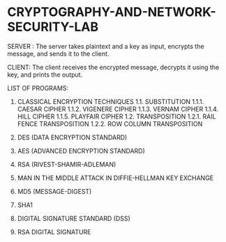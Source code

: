 # CRYPTOGRAPHY-AND-NETWORK-SECURITY-LAB

SERVER :
The server takes plaintext and a key as input, encrypts the message, and sends it to the client.

CLIENT:
The client receives the encrypted message, decrypts it using the key, and prints the output.

LIST OF PROGRAMS: 

1. CLASSICAL ENCRYPTION TECHNIQUES
   1.1. SUBSTITUTION
        1.1.1. CAESAR CIPHER
        1.1.2. VIGENERE CIPHER
        1.1.3. VERNAM CIPHER
        1.1.4. HILL CIPHER
        1.1.5. PLAYFAIR CIPHER
   1.2. TRANSPOSITION
        1.2.1. RAIL FENCE TRANSPOSITION
        1.2.2. ROW COLUMN TRANSPOSITION

2. DES (DATA ENCRYPTION STANDARD)

3. AES (ADVANCED ENCRYPTION STANDARD)

4. RSA (RIVEST-SHAMIR-ADLEMAN)

5. MAN IN THE MIDDLE ATTACK IN DIFFIE-HELLMAN KEY EXCHANGE

6. MD5 (MESSAGE-DIGEST)

7. SHA1

8. DIGITAL SIGNATURE STANDARD (DSS)

9. RSA DIGITAL SIGNATURE
